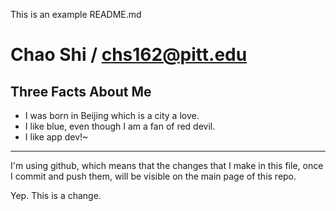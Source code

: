 This is an example README.md

Chao Shi / chs162@pitt.edu
==================

Three Facts About Me
---

*   I was born in Beijing which is a city a love.
*   I like blue, even though I am a fan of red devil.
*   I like app dev!~

---

I'm using github, which means that the changes that I make in this file, once I commit and push them, will be visible on the main page of this repo. 

Yep. This is a change.
